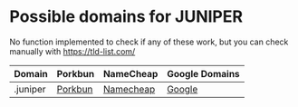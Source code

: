 # Possible domains for JUNIPER

No function implemented to check if any of these work, but you can check manually with https://tld-list.com/

| Domain | Porkbun | NameCheap | Google Domains |
|---|---|---|---|
| .juniper | [Porkbun](https://porkbun.com/checkout/search?prb=e814663da1&tlds=&idnLanguage=&search=search&q=.juniper) | [Namecheap](https://www.namecheap.com/domains/registration/results/?domain=.juniper) | [Google](https://domains.google.com/registrar/search?searchTerm=.juniper) |
